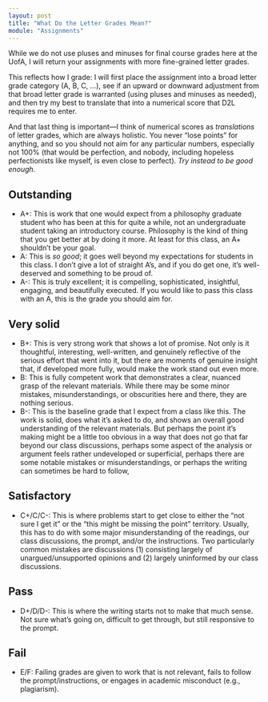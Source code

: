 ```yaml
---
layout: post
title: "What Do the Letter Grades Mean?"
module: "Assignments"
---
```


While we do not use pluses and minuses for final course grades here at the UofA, I will return your assignments with more fine-grained letter grades.

This reflects how I grade: I will first place the assignment into a broad letter grade category (A, B, C, …), see if an upward or downward adjustment from that broad letter grade is warranted (using pluses and minuses as needed), and then try my best to translate that into a numerical score that D2L requires me to enter.

And that last thing is important—I think of numerical scores as *translations* of letter grades, which are always holistic. You never “lose points” for anything, and so you should not aim for any particular numbers, especially not 100% (that would be perfection, and nobody, including hopeless perfectionists like myself, is even close to perfect). *Try instead to be good enough.*

## Outstanding

- A+: This is work that one would expect from a philosophy graduate student who has been at this for quite a while, not an undergraduate student taking an introductory course. Philosophy is the kind of thing that you get better at by doing it more. At least for this class, an A+ shouldn’t be your goal.
- A: This is *so good*; it goes well beyond my expectations for students in this class. I don’t give a lot of straight A’s, and if you do get one, it’s well-deserved and something to be proud of.
- A-: This is truly excellent; it is compelling, sophisticated, insightful, engaging, and beautifully executed. If you would like to pass this class with an A, this is the grade you should aim for.

## Very solid

- B+: This is very strong work that shows a lot of promise. Not only is it thoughtful, interesting, well-written, and genuinely reflective of the serious effort that went into it, but there are moments of genuine insight that, if developed more fully, would make the work stand out even more.
- B: This is fully competent work that demonstrates a clear, nuanced grasp of the relevant materials. While there may be some minor mistakes, misunderstandings, or obscurities here and there, they are nothing serious.
- B-: This is the baseline grade that I expect from a class like this. The work is solid, does what it’s asked to do, and shows an overall good understanding of the relevant materials. But perhaps the point it’s making might be a little too obvious in a way that does not go that far beyond our class discussions, perhaps some aspect of the analysis or argument feels rather undeveloped or superficial, perhaps there are some notable mistakes or misunderstandings, or perhaps the writing can sometimes be hard to follow,

## Satisfactory

- C+/C/C-: This is where problems start to get close to either the “not sure I get it” or the “this might be missing the point” territory. Usually, this has to do with some major misunderstanding of the readings, our class discussions, the prompt, and/or the instructions. Two particularly common mistakes are discussions (1) consisting largely of unargued/unsupported opinions and (2) largely uninformed by our class discussions.

## Pass

- D+/D/D-: This is where the writing starts not to make that much sense. Not sure what’s going on, difficult to get through, but still responsive to the prompt.

## Fail

- E/F: Failing grades are given to work that is not relevant, fails to follow the prompt/instructions, or engages in academic misconduct (e.g., plagiarism).
